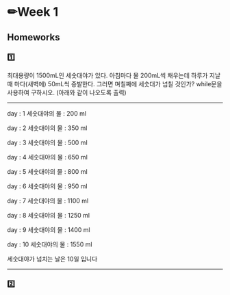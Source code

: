 # ✏Week 1

## Homeworks

### 1️⃣ 
최대용량이 1500mL인 세숫대야가 있다. 
아침마다 물 200mL씩 채우는데 하루가 지날 때 마다(새벽에) 50mL씩 증발한다.
그러면 며칠째에 세숫대가 넘칠 것인가? while문을 사용하여 구하시오. (아래와 같이 나오도록 출력)
**********************************
day : 1  세숫대야의 물 : 200 ml

day : 2  세숫대야의 물 : 350 ml

day : 3  세숫대야의 물 : 500 ml

day : 4  세숫대야의 물 : 650 ml

day : 5  세숫대야의 물 : 800 ml

day : 6  세숫대야의 물 : 950 ml

day : 7  세숫대야의 물 : 1100 ml

day : 8  세숫대야의 물 : 1250 ml

day : 9  세숫대야의 물 : 1400 ml

day : 10  세숫대야의 물 : 1550 ml

세숫대야가 넘치는 날은 10일 입니다
**********************************

### 2️⃣ 




